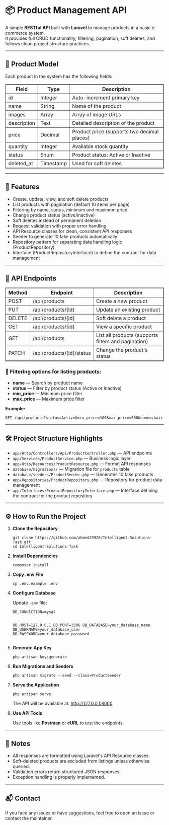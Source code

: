 <!DOCTYPE html>
<html lang="en">
<head>
    <meta charset="UTF-8">
    <meta name="viewport" content="width=device-width, initial-scale=1.0">
</head>
<body>
    <h1>📦 Product Management API</h1>

<p>A simple <strong>RESTful API</strong> built with <strong>Laravel</strong> to manage products in a basic e-commerce system.<br>
It provides full CRUD functionality, filtering, pagination, soft deletes, and follows clean project structure practices.</p>

<hr>

<h2>🛒 Product Model</h2>

<p>Each product in the system has the following fields:</p>

<table border="1" cellpadding="5" cellspacing="0">
    <thead>
        <tr>
            <th>Field</th>
            <th>Type</th>
            <th>Description</th>
        </tr>
    </thead>
    <tbody>
        <tr>
            <td>id</td>
            <td>Integer</td>
            <td>Auto-increment primary key</td>
        </tr>
        <tr>
            <td>name</td>
            <td>String</td>
            <td>Name of the product</td>
        </tr>
        <tr>
            <td>images</td>
            <td>Array</td>
            <td>Array of image URLs</td>
        </tr>
        <tr>
            <td>description</td>
            <td>Text</td>
            <td>Detailed description of the product</td>
        </tr>
        <tr>
            <td>price</td>
            <td>Decimal</td>
            <td>Product price (supports two decimal places)</td>
        </tr>
        <tr>
            <td>quantity</td>
            <td>Integer</td>
            <td>Available stock quantity</td>
        </tr>
        <tr>
            <td>status</td>
            <td>Enum</td>
            <td>Product status: Active or Inactive</td>
        </tr>
        <tr>
            <td>deleted_at</td>
            <td>Timestamp</td>
            <td>Used for soft deletes</td>
        </tr>
    </tbody>
</table>

<hr>

<h2>🚀 Features</h2>
<ul>
    <li>Create, update, view, and soft delete products</li>
    <li>List products with pagination (default 10 items per page)</li>
    <li>Filtering by name, status, minimum and maximum price</li>
    <li>Change product status (active/inactive)</li>
    <li>Soft deletes instead of permanent deletion</li>
    <li>Request validation with proper error handling</li>
    <li>API Resource classes for clean, consistent API responses</li>
    <li>Seeder to generate 10 fake products automatically</li>
    <li>Repository pattern for separating data handling logic (ProductRepository)</li>
    <li>Interface (ProductRepositoryInterface) to define the contract for data management</li>
</ul>


<hr>

<h2>📂 API Endpoints</h2>

<table border="1" cellpadding="5" cellspacing="0">
    <thead>
        <tr>
            <th>Method</th>
            <th>Endpoint</th>
            <th>Description</th>
        </tr>
    </thead>
    <tbody>
        <tr>
            <td>POST</td>
            <td>/api/products</td>
            <td>Create a new product</td>
        </tr>
        <tr>
            <td>PUT</td>
            <td>/api/products/{id}</td>
            <td>Update an existing product</td>
        </tr>
        <tr>
            <td>DELETE</td>
            <td>/api/products/{id}</td>
            <td>Soft delete a product</td>
        </tr>
        <tr>
            <td>GET</td>
            <td>/api/products/{id}</td>
            <td>View a specific product</td>
        </tr>
        <tr>
            <td>GET</td>
            <td>/api/products</td>
            <td>List all products (supports filters and pagination)</td>
        </tr>
        <tr>
            <td>PATCH</td>
            <td>/api/products/{id}/status</td>
            <td>Change the product's status</td>
        </tr>
    </tbody>
</table>

<h3>🔎 Filtering options for listing products:</h3>
<ul>
    <li><strong>name</strong> — Search by product name</li>
    <li><strong>status</strong> — Filter by product status (Active or Inactive)</li>
    <li><strong>min_price</strong> — Minimum price filter</li>
    <li><strong>max_price</strong> — Maximum price filter</li>
</ul>

<p><strong>Example:</strong></p>
<pre><code>GET /api/products?status=Active&amp;min_price=100&amp;max_price=500&amp;name=chair</code></pre>

<hr>

<h2>🛠️ Project Structure Highlights</h2>
<ul>
    <li><code>app/Http/Controllers/Api/ProductController.php</code> — API endpoints</li>
    <li><code>app/Services/ProductService.php</code> — Business logic layer</li>
    <li><code>app/Http/Resources/ProductResource.php</code> — Format API responses</li>
    <li><code>database/migrations/</code> — Migration file for <code>products</code> table</li>
    <li><code>database/seeders/ProductSeeder.php</code> — Generates 10 fake products</li>
    <li><code>app/Repositories/ProductRepository.php</code> — Repository for product data management</li>
    <li><code>app/Interfaces/ProductRepositoryInterface.php</code> — Interface defining the contract for the product repository</li>
</ul>


<hr>

<h2>⚙️ How to Run the Project</h2>

<ol>
    <li><strong>Clone the Repository</strong>
        <pre><code>git clone https://github.com/ahmed29920/Intelligent-Solutions-Task.git
cd Intelligent-Solutions-Task</code></pre>
    </li>
<li><strong>Install Dependencies</strong>
        <pre><code>composer install</code></pre>
    </li>

<li><strong>Copy .env File</strong>
        <pre><code>cp .env.example .env</code></pre>
    </li>

<li><strong>Configure Database</strong>
        <p>Update <code>.env</code> file:</p>
        <pre><code>DB_CONNECTION=mysql

DB_HOST=127.0.0.1
DB_PORT=3306
DB_DATABASE=your_database_name
DB_USERNAME=your_database_user
DB_PASSWORD=your_database_password</code></pre>

</li>

<li><strong>Generate App Key</strong>
        <pre><code>php artisan key:generate</code></pre>
    </li>

<li><strong>Run Migrations and Seeders</strong>
        <pre><code>php artisan migrate --seed --class=ProductSeeder</code></pre>
    </li>

<li><strong>Serve the Application</strong>
        <pre><code>php artisan serve</code></pre>
        <p>The API will be available at: <a href="http://127.0.0.1:8000" target="_blank">http://127.0.0.1:8000</a></p>
    </li>

<li><strong>Use API Tools</strong>
        <p>Use tools like <strong>Postman</strong> or <strong>cURL</strong> to test the endpoints.</p>
    </li>

</ol>

<hr>

<h2>📄 Notes</h2>

<ul>
    <li>All responses are formatted using Laravel's API Resource classes.</li>
    <li>Soft-deleted products are excluded from listings unless otherwise queried.</li>
    <li>Validation errors return structured JSON responses.</li>
    <li>Exception handling is properly implemented.</li>
</ul>

<hr>


<h2>📬 Contact</h2>

<p>If you face any issues or have suggestions, feel free to open an issue or contact the maintainer.</p>

</body>
</html>
